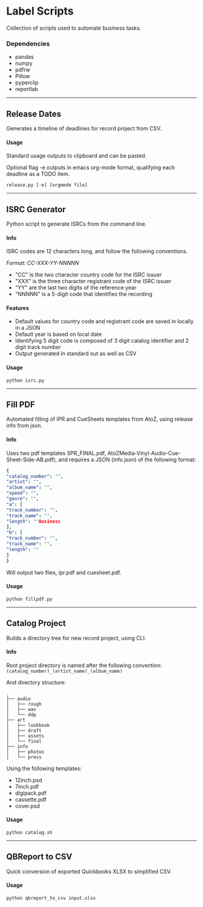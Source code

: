 # Label Scripts
Collection of scripts used to automate business tasks.

### Dependencies
- pandas
- numpy
- pdfrw
- Pillow
- pyperclip
- reportlab

***

## Release Dates

Generates a timeline of deadlines for record project from CSV.

#### Usage

Standard usage outputs to clipboard and can be pasted.  

Optional flag -e outputs in emacs org-mode format, qualifying each deadline as a TODO item.  

`release.py [-e] [orgmode file]`

***

## ISRC Generator

Python script to generate ISRCs from the command line.

#### Info
ISRC codes are 12 characters long, and follow the following conventions.

*Format: CC-XXX-YY-NNNNN*

- "CC" is the two character country code for the ISRC issuer
- "XXX" is the three character registrant code of the ISRC issuer
- "YY" are the last two digits of the reference year
- "NNNNN" is a 5-digit code that identifies the recording

#### Features
- Default values for country code and registrant code are saved in locally in a JSON
- Default year is based on local date
- Identifying 5 digit code is composed of 3 digit catalog identifier and 2 digit track number
- Output generated in standard out as well as CSV

#### Usage

`python isrc.py`

***

## Fill PDF

Automated filling of IPR and CueSheets templates from AtoZ, using release info from json.

#### Info
Uses two pdf templates (IPR_FINAL.pdf, AtoZMedia-Vinyl-Audio-Cue-Sheet-Side-AB.pdf), and requires a JSON (info.json) of the following format:

```yaml
{
"catalog_number": "",  
"artist": "",  
"album_name": "",
"speed": "",
"genre": "",
"a": [
"track_number": "",
"track_name": "",
"length": ""Business
],
"b": [
"track_number": "",
"track_name": "",
"length": ""
]
}
```
Will output two files, ipr.pdf and cuesheet.pdf.

#### Usage
`python fillpdf.py`

***

## Catalog Project
Builds a directory tree for new record project, using CLI.

#### Info
Root project directory is named after the following convention:
`(catalog_number)_(artist_name)_(album_name)`

And directory structure:
```
.
├── audio
│   ├── rough
│   ├── wav
│   └── ddp
├── art
│   ├── lookbook
│   ├── draft
│   ├── assets
│   └── final
├── info
│   ├── photos
│   └── press
```

Using the following templates:
- 12inch.psd
- 7inch.pdf
- digipack.pdf
- cassette.pdf
- cover.psd

#### Usage
`python catalog.sh`

***

## QBReport to CSV

Quick conversion of exported Quickbooks XLSX to simplified CSV.

#### Usage
`python qbreport_to_csv input.xlsx`


